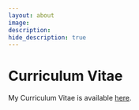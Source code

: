 ```yaml
---
layout: about
image:
description:
hide_description: true
---
```


# Curriculum Vitae

My Curriculum Vitae is available [here](/assets/img/docs/CV_Boxiang_Fu.pdf).
